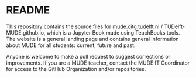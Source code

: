 # README

This repository contains the source files for mude.citg.tudelft.nl / TUDelft-MUDE.github.io, which is a Jupyter Book made using TeachBooks tools. The website is a general landing page and contains general information about MUDE for all students: current, future and past.

Anyone is welcome to make a pull request to suggest corrections or improvements. If you are a MUDE teacher, contact the MUDE IT Coordinator for access to the GitHub Organization and/or repositories.
